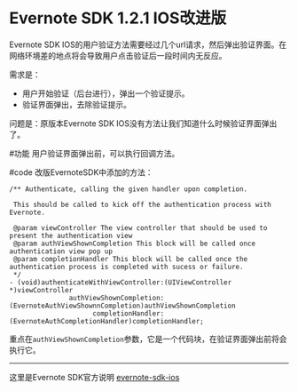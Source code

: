 Evernote SDK 1.2.1 IOS改进版
=========================================
Evernote SDK IOS的用户验证方法需要经过几个url请求，然后弹出验证界面。在网络环境差的地点将会导致用户点击验证后一段时间内无反应。

需求是：
- 用户开始验证（后台进行），弹出一个验证提示。
- 验证界面弹出，去除验证提示。

问题是：原版本Evernote SDK IOS没有方法让我们知道什么时候验证界面弹出了。

#功能
用户验证界面弹出前，可以执行回调方法。

#code
改版EvernoteSDK中添加的方法：

    /** Authenticate, calling the given handler upon completion.
     
     This should be called to kick off the authentication process with Evernote.
     
     @param viewController The view controller that should be used to present the authentication view
     @param authViewShownCompletion This block will be called once authentication view pop up
     @param completionHandler This block will be called once the authentication process is completed with sucess or failure.
     */
    - (void)authenticateWithViewController:(UIViewController *)viewController
                   authViewShownCompletion:(EvernoteAuthViewShownnCompletion)authViewShownCompletion
                         completionHandler:(EvernoteAuthCompletionHandler)completionHandler;

重点在``authViewShownCompletion``参数，它是一个代码块，在验证界面弹出前将会执行它。


-------------

这里是Evernote SDK官方说明 [evernote-sdk-ios](https://github.com/evernote/evernote-sdk-ios)
